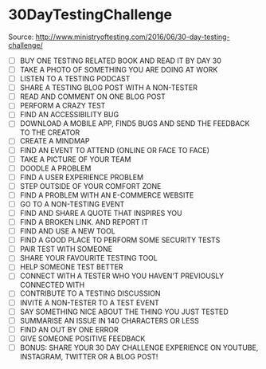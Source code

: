 # 30DayTestingChallenge
Source: http://www.ministryoftesting.com/2016/06/30-day-testing-challenge/

- [ ] BUY ONE TESTING RELATED BOOK AND READ IT BY DAY 30
- [ ] TAKE A PHOTO OF SOMETHING YOU ARE DOING AT WORK
- [ ] LISTEN TO A TESTING PODCAST
- [ ] SHARE A TESTING BLOG POST WITH A NON-TESTER
- [ ] READ AND COMMENT ON ONE BLOG POST
- [ ] PERFORM A CRAZY TEST
- [ ] FIND AN ACCESSIBILITY BUG
- [ ] DOWNLOAD A MOBILE APP, FIND5 BUGS AND SEND THE FEEDBACK TO THE CREATOR
- [ ] CREATE A MINDMAP
- [ ] FIND AN EVENT TO ATTEND (ONLINE OR FACE TO FACE)
- [ ] TAKE A PICTURE OF YOUR TEAM
- [ ] DOODLE A PROBLEM
- [ ] FIND A USER EXPERIENCE PROBLEM
- [ ] STEP OUTSIDE OF YOUR COMFORT ZONE
- [ ] FIND A PROBLEM WITH AN E-COMMERCE WEBSITE
- [ ] GO TO A NON-TESTING EVENT
- [ ] FIND AND SHARE A QUOTE THAT INSPIRES YOU
- [ ] FIND A BROKEN LINK. AND REPORT IT
- [ ] FIND AND USE A NEW TOOL
- [ ] FIND A GOOD PLACE TO PERFORM SOME SECURITY TESTS
- [ ] PAIR TEST WITH SOMEONE
- [ ] SHARE YOUR FAVOURITE TESTING TOOL
- [ ] HELP SOMEONE TEST BETTER
- [ ] CONNECT WITH A TESTER WHO YOU HAVEN’T PREVIOUSLY CONNECTED WITH
- [ ] CONTRIBUTE TO A TESTING DISCUSSION
- [ ] INVITE A NON-TESTER TO A TEST EVENT
- [ ] SAY SOMETHING NICE ABOUT THE THING YOU JUST TESTED
- [ ] SUMMARISE AN ISSUE IN 140 CHARACTERS OR LESS
- [ ] FIND AN OUT BY ONE ERROR
- [ ] GIVE SOMEONE POSITIVE FEEDBACK
- [ ] BONUS: SHARE YOUR 30 DAY CHALLENGE EXPERIENCE ON YOUTUBE, INSTAGRAM, TWITTER OR A BLOG POST!
